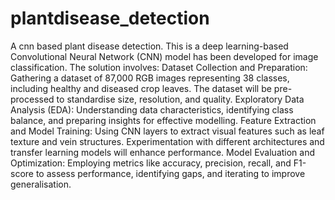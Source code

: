 # plantdisease_detection
A cnn based plant disease detection.
This is a deep learning-based Convolutional Neural Network (CNN) model has been developed for image classification. 
The solution involves: 
Dataset Collection and Preparation: Gathering a dataset of 87,000 RGB images representing 38 classes, including healthy and diseased crop leaves. The dataset will be pre-processed to standardise size, resolution, and quality. 
Exploratory Data Analysis (EDA): Understanding data characteristics, identifying class balance, and preparing insights for effective modelling. 
Feature Extraction and Model Training: Using CNN layers to extract visual features such as leaf texture and vein structures. Experimentation with different architectures and transfer learning models will enhance performance. 
Model Evaluation and Optimization: Employing metrics like accuracy, precision, recall, and F1-score to assess performance, identifying gaps, and iterating to improve generalisation.

